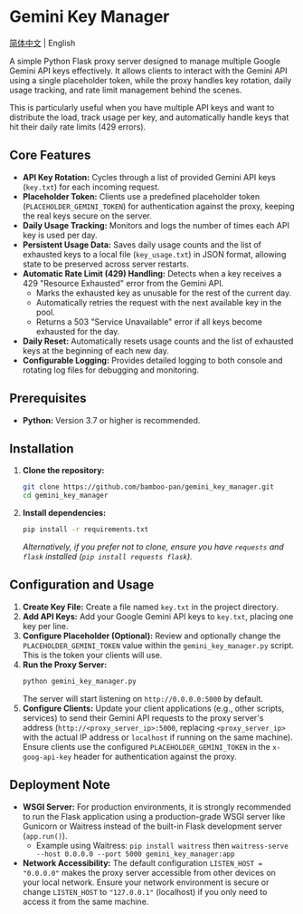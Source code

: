 # Gemini Key Manager

[简体中文](README_zh.md) | English

A simple Python Flask proxy server designed to manage multiple Google Gemini API keys effectively. It allows clients to interact with the Gemini API using a single placeholder token, while the proxy handles key rotation, daily usage tracking, and rate limit management behind the scenes.

This is particularly useful when you have multiple API keys and want to distribute the load, track usage per key, and automatically handle keys that hit their daily rate limits (429 errors).

## Core Features

*   **API Key Rotation:** Cycles through a list of provided Gemini API keys (`key.txt`) for each incoming request.
*   **Placeholder Token:** Clients use a predefined placeholder token (`PLACEHOLDER_GEMINI_TOKEN`) for authentication against the proxy, keeping the real keys secure on the server.
*   **Daily Usage Tracking:** Monitors and logs the number of times each API key is used per day.
*   **Persistent Usage Data:** Saves daily usage counts and the list of exhausted keys to a local file (`key_usage.txt`) in JSON format, allowing state to be preserved across server restarts.
*   **Automatic Rate Limit (429) Handling:** Detects when a key receives a 429 "Resource Exhausted" error from the Gemini API.
    *   Marks the exhausted key as unusable for the rest of the current day.
    *   Automatically retries the request with the next available key in the pool.
    *   Returns a 503 "Service Unavailable" error if all keys become exhausted for the day.
*   **Daily Reset:** Automatically resets usage counts and the list of exhausted keys at the beginning of each new day.
*   **Configurable Logging:** Provides detailed logging to both console and rotating log files for debugging and monitoring.

## Prerequisites

*   **Python:** Version 3.7 or higher is recommended.

## Installation

1.  **Clone the repository:**
    ```bash
    git clone https://github.com/bamboo-pan/gemini_key_manager.git
    cd gemini_key_manager
    ```
2.  **Install dependencies:**
    ```bash
    pip install -r requirements.txt
    ```
    *Alternatively, if you prefer not to clone, ensure you have `requests` and `flask` installed (`pip install requests flask`).*

## Configuration and Usage

1.  **Create Key File:** Create a file named `key.txt` in the project directory.
2.  **Add API Keys:** Add your Google Gemini API keys to `key.txt`, placing one key per line.
3.  **Configure Placeholder (Optional):** Review and optionally change the `PLACEHOLDER_GEMINI_TOKEN` value within the `gemini_key_manager.py` script. This is the token your clients will use.
4.  **Run the Proxy Server:**
    ```bash
    python gemini_key_manager.py
    ```
    The server will start listening on `http://0.0.0.0:5000` by default.
5.  **Configure Clients:** Update your client applications (e.g., other scripts, services) to send their Gemini API requests to the proxy server's address (`http://<proxy_server_ip>:5000`, replacing `<proxy_server_ip>` with the actual IP address or `localhost` if running on the same machine). Ensure clients use the configured `PLACEHOLDER_GEMINI_TOKEN` in the `x-goog-api-key` header for authentication against the proxy.

## Deployment Note

*   **WSGI Server:** For production environments, it is strongly recommended to run the Flask application using a production-grade WSGI server like Gunicorn or Waitress instead of the built-in Flask development server (`app.run()`).
    *   Example using Waitress: `pip install waitress` then `waitress-serve --host 0.0.0.0 --port 5000 gemini_key_manager:app`
*   **Network Accessibility:** The default configuration `LISTEN_HOST = "0.0.0.0"` makes the proxy server accessible from other devices on your local network. Ensure your network environment is secure or change `LISTEN_HOST` to `"127.0.0.1"` (localhost) if you only need to access it from the same machine.
